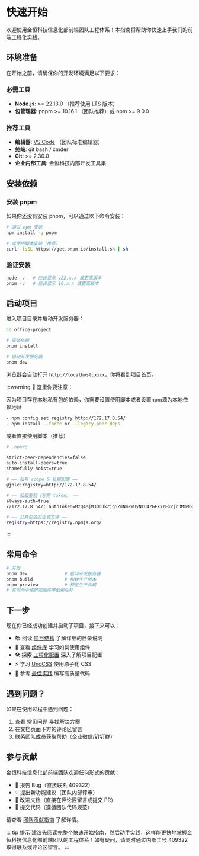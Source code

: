 <!-- 组件已自动导入，无需手动 import -->
<AuthorTag 
  author="ChenYu" 
  date="2025-10-15" 
  :reading-time="8"
/>

# 快速开始

欢迎使用金恒科技信息化部前端团队工程体系！本指南将帮助你快速上手我们的前端工程化实践。

## 环境准备

在开始之前，请确保你的开发环境满足以下要求：

### 必需工具

- **Node.js**: >= 22.13.0 （推荐使用 LTS 版本）
- **包管理器**: pnpm >= 10.16.1 （团队推荐）或 npm >= 9.0.0

### 推荐工具

- **编辑器**: [VS Code](https://code.visualstudio.com/) （团队标准编辑器）
- **终端**: git bash / cmder 
- **Git**: >= 2.30.0
- **企业内部工具**: 金恒科技内部开发工具集

## 安装依赖

### 安装 pnpm

如果你还没有安装 pnpm，可以通过以下命令安装：

```bash
# 通过 npm 安装
npm install -g pnpm

# 或使用脚本安装（推荐）
curl -fsSL https://get.pnpm.io/install.sh | sh -
```

### 验证安装

```bash
node -v   # 应该显示 v22.x.x 或更高版本
pnpm -v   # 应该显示 10.x.x 或更高版本
```

## 启动项目

进入项目目录并启动开发服务器：

```bash
cd office-project

# 安装依赖
pnpm install

# 启动开发服务器
pnpm dev
```

浏览器会自动打开 `http://localhost:xxxx`，你将看到项目首页。

:::warning :eyes: 这里你要注意：

因为项目存在本地私有包的依赖，你需要设置使用脚本或者设置npm源为本地依赖地址

```bash
- npm config set registry http://172.17.8.54/
- npm install --force or --legacy-peer-deps
```
或者直接使用脚本（推荐）

```bash
# .npmrc

strict-peer-dependencies=false
auto-install-peers=true
shamefully-hoist=true

# —— 私有 scope & 私服配置 ——
@jhlc:registry=http://172.17.8.54/

# —— 私服鉴权（写死 token） ——
always-auth=true
//172.17.8.54/:_authToken=MzQ4MjM3ODJkZjg5ZmNmZWUyNTU4ZGFkYzExZjc3MmM6ODQzNjkzMTNkYWU3NTZhMDgwMGY2NWU1ZTM1ODViODQ=

# —— 公共包依旧走官方源 ——
registry=https://registry.npmjs.org/

```

:::


## 常用命令

```bash
# 开发
pnpm dev              # 启动开发服务器
pnpm build            # 构建生产版本
pnpm preview          # 预览生产构建
# 其他命令维护完插件等依赖后补
```

## 下一步

现在你已经成功创建并启动了项目，接下来可以：

- 📚 阅读 [项目结构](/views/guide/project-structure) 了解详细的目录说明
- 🎨 查看 [组件库](/ui-components/) 学习如何使用组件
- 🛠️ 探索 [工程化配置](/views/engineering/scaffold) 深入了解项目配置
- ⚡ 学习 [UnoCSS](/views/unocss-guide) 使用原子化 CSS
- 📖 参考 [最佳实践](/views/best-practices/architecture) 编写高质量代码

## 遇到问题？

如果在使用过程中遇到问题：

1. 查看 [常见问题](/views/troubleshooting/) 寻找解决方案
2. 在文档页面下方的评论区留言
3. 联系团队成员获取帮助（企业微信/钉钉群）

## 参与贡献

金恒科技信息化部前端团队欢迎任何形式的贡献：

- 🐛 报告 Bug（直接联系 409322）
- 💡 提出新功能建议（团队内部评审）
- 📝 改进文档（直接在评论区留言或提交 PR）
- 🔧 提交代码（遵循团队代码规范）

请查看 [团队贡献指南](https://internal.jinheng.com/fe/contributing) 了解详情。

::: tip 提示
建议先阅读完整个快速开始指南，然后动手实践，这样能更快地掌握金恒科技信息化部前端团队的工程体系！如有疑问，请随时通过内部工号 409322取得联系或评论区留言。
:::
